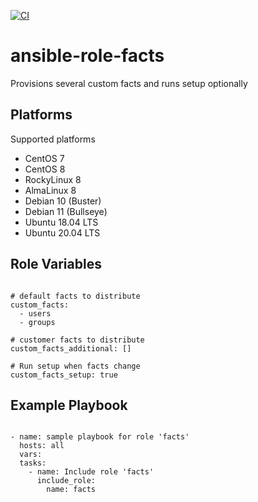 [![CI](https://github.com/de-it-krachten/ansible-role-facts/workflows/CI/badge.svg?event=push)](https://github.com/de-it-krachten/ansible-role-facts/actions?query=workflow%3ACI)


# ansible-role-facts

Provisions several custom facts and runs setup optionally

Platforms
--------------

Supported platforms

- CentOS 7
- CentOS 8
- RockyLinux 8
- AlmaLinux 8
- Debian 10 (Buster)
- Debian 11 (Bullseye)
- Ubuntu 18.04 LTS
- Ubuntu 20.04 LTS



Role Variables
--------------
<pre><code>
# default facts to distribute 
custom_facts:
  - users
  - groups

# customer facts to distribute
custom_facts_additional: []

# Run setup when facts change
custom_facts_setup: true
</pre></code>


Example Playbook
----------------

<pre><code>
- name: sample playbook for role 'facts'
  hosts: all
  vars:
  tasks:
    - name: Include role 'facts'
      include_role:
        name: facts
</pre></code>

